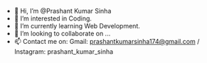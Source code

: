 - 👋 Hi, I’m @Prashant Kumar Sinha
- 👀 I’m interested in Coding.
- 🌱 I’m currently learning Web Development.
- 💞️ I’m looking to collaborate on ...
- 📫 Contact me on:
Gmail: prashantkumarsinha174@gmail.com / 
Instagram: prashant_kumar_sinha

<!---
PrashantK1998/PrashantK1998 is a ✨ special ✨ repository because its `README.md` (this file) appears on your GitHub profile.
You can click the Preview link to take a look at your changes.
--->
